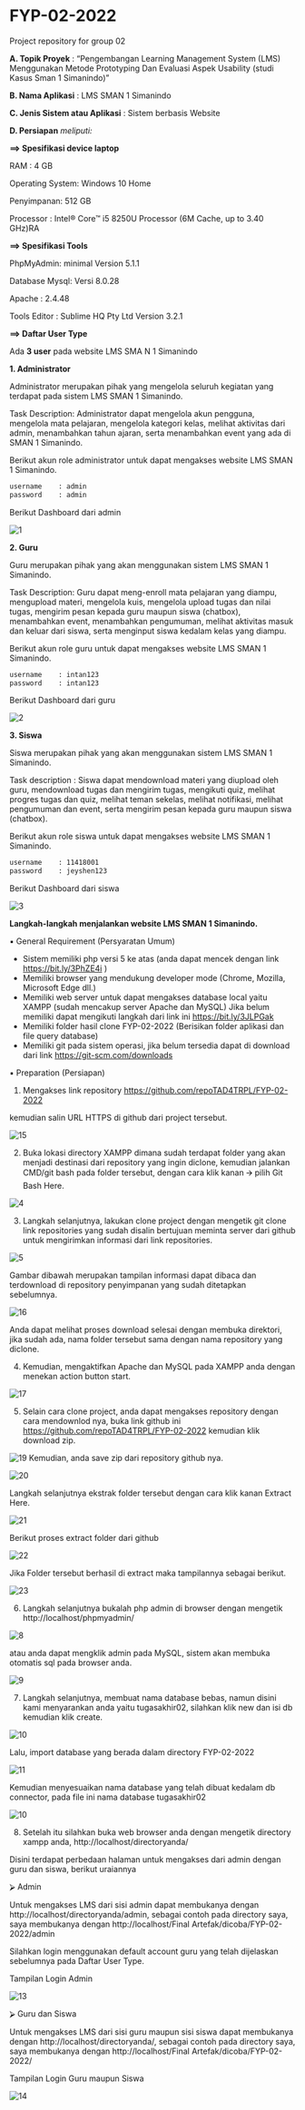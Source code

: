 # FYP-02-2022
Project repository for group 02

**A.  Topik Proyek**
: “Pengembangan Learning Management System (LMS) Menggunakan Metode Prototyping Dan Evaluasi Aspek Usability (studi Kasus Sman 1 Simanindo)”

**B. Nama Aplikasi**                : LMS SMAN 1 Simanindo

**C. Jenis Sistem atau Aplikasi**   :  Sistem berbasis Website

**D. Persiapan** *meliputi:*

**==>  Spesifikasi device laptop**

RAM : 4 GB 

Operating System: Windows 10 Home

Penyimpanan: 512 GB 

Processor 	: Intel® Core™ i5 8250U Processor (6M Cache, up to 3.40 GHz)RA 

**==>  Spesifikasi Tools** 

PhpMyAdmin: minimal Version 5.1.1

Database Mysql: Versi 8.0.28
 
Apache : 2.4.48

Tools Editor : Sublime HQ Pty Ltd Version 3.2.1



**==>  Daftar User Type** 


Ada **3 user** pada website LMS SMA N 1 Simanindo

**1.	Administrator**

Administrator merupakan pihak yang mengelola seluruh kegiatan yang terdapat pada sistem LMS SMAN 1 Simanindo.

Task Description: Administrator dapat mengelola akun pengguna, mengelola mata pelajaran, mengelola kategori kelas, melihat aktivitas dari admin, menambahkan tahun ajaran, serta menambahkan event yang ada di SMAN 1 Simanindo. 

Berikut akun role administrator untuk dapat mengakses website LMS SMAN 1 Simanindo.

```sh
username	: admin
password	: admin
```

Berikut Dashboard dari admin


![1](https://user-images.githubusercontent.com/71743279/184470161-48a41f65-b9b6-44c6-a7e9-c94b89d14728.png)


**2.	Guru**

Guru merupakan pihak yang akan menggunakan sistem LMS SMAN 1 Simanindo.

Task Description: Guru dapat meng-enroll mata pelajaran yang diampu, mengupload materi, mengelola kuis, mengelola upload tugas dan nilai tugas, mengirim pesan kepada guru maupun siswa (chatbox), menambahkan event, menambahkan pengumuman, melihat aktivitas masuk dan keluar dari siswa, serta menginput siswa kedalam kelas yang diampu.

Berikut akun role guru untuk dapat mengakses website LMS SMAN 1 Simanindo.

```sh
username	: intan123
password	: intan123
```
Berikut Dashboard dari guru

![2](https://user-images.githubusercontent.com/71743279/184470169-0bb81778-b71b-4a3d-91b6-40f9247bf6ce.png)


**3.	Siswa**

Siswa merupakan pihak yang akan menggunakan sistem LMS SMAN 1 Simanindo.

Task description : Siswa dapat mendownload materi yang diupload oleh guru, mendownload tugas dan mengirim tugas, mengikuti quiz, melihat progres tugas dan quiz, melihat teman sekelas, melihat notifikasi, melihat pengumuman dan event, serta mengirim pesan kepada guru maupun siswa (chatbox). 

Berikut akun role siswa untuk dapat mengakses website LMS SMAN 1 Simanindo.
```sh
username	: 11418001
password	: jeyshen123
```

Berikut Dashboard dari siswa

![3](https://user-images.githubusercontent.com/71743279/184470178-4230271d-1c3d-4e0d-a0e3-80585b23bac3.png)

**Langkah-langkah menjalankan website LMS SMAN 1 Simanindo.** 


▪	General Requirement (Persyaratan Umum)
-	Sistem memiliki php versi 5 ke atas (anda dapat mencek dengan link https://bit.ly/3PhZE4i )
-	Memiliki browser yang mendukung developer mode (Chrome, Mozilla, Microsoft Edge dll.)
-	Memiliki web server untuk dapat mengakses database local yaitu XAMPP (sudah mencakup server Apache dan MySQL) Jika belum memiliki dapat mengikuti langkah dari link ini https://bit.ly/3JLPGak 
-	Memiliki folder hasil clone FYP-02-2022 (Berisikan folder aplikasi dan file query database)
-	Memiliki git pada sistem operasi, jika belum tersedia dapat di download dari link https://git-scm.com/downloads


▪	 Preparation (Persiapan)
1.	Mengakses link repository https://github.com/repoTAD4TRPL/FYP-02-2022  

kemudian salin URL HTTPS di github dari project tersebut.

![15](https://user-images.githubusercontent.com/71743279/184470302-adaad389-3ba3-4e5b-9f93-6064fca22daa.png)





2.	Buka lokasi directory XAMPP dimana sudah terdapat folder yang akan menjadi destinasi dari repository yang ingin diclone, kemudian jalankan CMD/git bash pada folder tersebut, dengan cara klik kanan 🡪 pilih Git Bash Here. 

![4](https://user-images.githubusercontent.com/71743279/184470313-40c11d9e-6bec-4268-aba6-11c7da45f64e.png)


3.	Langkah selanjutnya, lakukan clone project dengan mengetik git clone link repositories yang sudah disalin bertujuan meminta server dari github untuk mengirimkan informasi dari link repositories. 

![5](https://user-images.githubusercontent.com/71743279/184470341-a423df0a-0330-417a-a867-c9c18d268596.png)




Gambar dibawah merupakan tampilan informasi dapat dibaca dan terdownload di repository penyimpanan yang sudah ditetapkan sebelumnya. 

![16](https://user-images.githubusercontent.com/71743279/184470356-e2823d53-1c6b-444b-a0bb-36684ae76405.png)


Anda dapat melihat proses download selesai dengan membuka direktori, jika sudah ada, nama folder tersebut sama dengan nama repository yang diclone. 


4.	Kemudian, mengaktifkan Apache dan MySQL pada XAMPP anda dengan menekan action button start. 

![17](https://user-images.githubusercontent.com/71743279/184470364-428dbac1-208e-49ca-978f-bc3106c259d2.png)


5.  Selain cara clone project, anda dapat mengakses repository dengan cara mendownlod nya, buka link github ini https://github.com/repoTAD4TRPL/FYP-02-2022 kemudian klik download zip.

![19](https://user-images.githubusercontent.com/71743279/184470927-325dab54-071e-48cb-8e5a-df662b839f69.png)
Kemudian, anda save zip dari repository github nya. 

![20](https://user-images.githubusercontent.com/71743279/184470948-15b28995-feae-4d8c-943c-465a6dd4c618.png)

Langkah selanjutnya ekstrak folder tersebut dengan cara klik kanan Extract Here. 

![21](https://user-images.githubusercontent.com/71743279/184470965-591b1ec1-abbb-4309-a103-8b8ee8eb27c5.png)

Berikut proses extract folder dari github

![22](https://user-images.githubusercontent.com/71743279/184470987-10b7c626-d415-4f31-b3fe-5c476e9be500.png)


Jika Folder tersebut berhasil di extract maka tampilannya sebagai berikut. 

![23](https://user-images.githubusercontent.com/71743279/184471003-e0da1764-650a-4812-9938-9768884b1d6d.png)


6.	Langkah selanjutnya bukalah php admin di browser dengan mengetik  http://localhost/phpmyadmin/ 

![8](https://user-images.githubusercontent.com/71743279/184470392-9839e491-89fd-4942-bf87-dbe3e293c9b0.png)

atau anda dapat mengklik admin pada MySQL, sistem akan membuka otomatis sql pada browser anda. 

![9](https://user-images.githubusercontent.com/71743279/184470376-93228547-04cc-42af-9376-23d08c8c4874.png)


 

7.	Langkah selanjutnya, membuat nama database bebas, namun disini kami menyarankan anda yaitu tugasakhir02, silahkan klik new dan isi db kemudian klik create.

![10](https://user-images.githubusercontent.com/71743279/184470515-40c883d6-d887-4952-9ebb-f87a4334dfc4.png)


Lalu, import database yang berada dalam directory FYP-02-2022

![11](https://user-images.githubusercontent.com/71743279/184470522-cbbbfae6-c0ec-4fbb-958c-481a0d48a33c.png)


Kemudian menyesuaikan nama database yang telah dibuat kedalam db connector, pada file ini nama database tugasakhir02 

![10](https://user-images.githubusercontent.com/71743279/184470407-8530958f-26e4-4c20-a57f-d2c89c45e87a.png)



8.	Setelah itu silahkan buka web browser anda dengan mengetik directory xampp anda, http://localhost/directoryanda/

Disini terdapat perbedaan halaman untuk mengakses dari admin dengan guru dan siswa, berikut uraiannya



⮚	Admin

Untuk mengakses LMS dari sisi admin dapat membukanya dengan http://localhost/directoryanda/admin, sebagai contoh pada directory saya, saya membukanya dengan http://localhost/Final Artefak/dicoba/FYP-02-2022/admin

Silahkan login menggunakan default account guru yang telah dijelaskan sebelumnya pada Daftar User Type. 

Tampilan Login Admin

![13](https://user-images.githubusercontent.com/71743279/184470430-9368590c-8e6b-4ec1-a51a-1c8681722c62.png)


 ⮚	Guru dan Siswa
 
Untuk mengakses LMS dari sisi guru maupun sisi siswa dapat membukanya dengan http://localhost/directoryanda/, sebagai contoh pada directory saya, saya membukanya dengan http://localhost/Final Artefak/dicoba/FYP-02-2022/ 

Tampilan Login Guru maupun Siswa

![14](https://user-images.githubusercontent.com/71743279/184470437-7ee66ac1-bc56-4380-bf08-fe3e8904f6e0.png)



